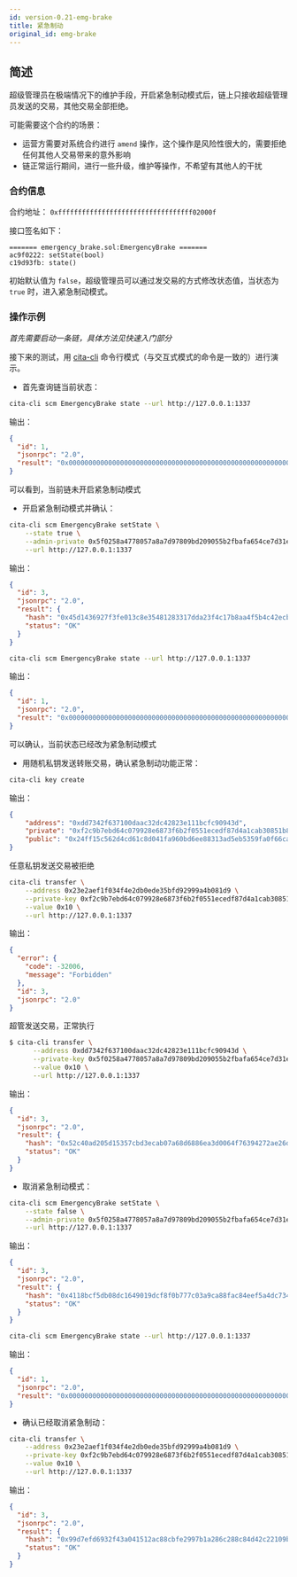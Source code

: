 ```yaml
---
id: version-0.21-emg-brake
title: 紧急制动
original_id: emg-brake
---
```

## 简述

超级管理员在极端情况下的维护手段，开启紧急制动模式后，链上只接收超级管理员发送的交易，其他交易全部拒绝。

可能需要这个合约的场景：

- 运营方需要对系统合约进行 `amend` 操作，这个操作是风险性很大的，需要拒绝任何其他人交易带来的意外影响
- 链正常运行期间，进行一些升级，维护等操作，不希望有其他人的干扰

### 合约信息

合约地址： `0xffffffffffffffffffffffffffffffffff02000f`

接口签名如下：

    ======= emergency_brake.sol:EmergencyBrake =======
    ac9f0222: setState(bool)
    c19d93fb: state()
    

初始默认值为 `false`，超级管理员可以通过发交易的方式修改状态值，当状态为 `true` 时，进入紧急制动模式。

### 操作示例

*首先需要启动一条链，具体方法见快速入门部分*

接下来的测试，用 [cita-cli](https://github.com/cryptape/cita-cli) 命令行模式（与交互式模式的命令是一致的）进行演示。

- 首先查询链当前状态：

```bash
cita-cli scm EmergencyBrake state --url http://127.0.0.1:1337
```

输出：

```json
{
  "id": 1,
  "jsonrpc": "2.0",
  "result": "0x0000000000000000000000000000000000000000000000000000000000000000"
}
```

可以看到，当前链未开启紧急制动模式

- 开启紧急制动模式并确认：

```bash
cita-cli scm EmergencyBrake setState \
    --state true \
    --admin-private 0x5f0258a4778057a8a7d97809bd209055b2fbafa654ce7d31ec7191066b9225e6 \
    --url http://127.0.0.1:1337
```

输出：

```json
{
  "id": 3,
  "jsonrpc": "2.0",
  "result": {
    "hash": "0x45d1436927f3fe013c8e35481283317dda23f4c17b8aa4f5b4c42ecb2e81c817",
    "status": "OK"
  }
}
```

```bash
cita-cli scm EmergencyBrake state --url http://127.0.0.1:1337
```

输出：

```json
{
  "id": 1,
  "jsonrpc": "2.0",
  "result": "0x0000000000000000000000000000000000000000000000000000000000000001"
}
```

可以确认，当前状态已经改为紧急制动模式

- 用随机私钥发送转账交易，确认紧急制动功能正常：

```bash
cita-cli key create
```

输出：

```json
{
    "address": "0xdd7342f637100daac32dc42823e111bcfc90943d",
    "private": "0xf2c9b7ebd64c079928e6873f6b2f0551ecedf87d4a1cab30851b8592aa4b2396",
    "public": "0x24ff15c562d4cd61c8d041fa960bd6ee88313ad5eb5359fa0f66cac787b3010c8bb2d508ccf218f0ac58b9c318d7ae90508486ad568bf538562831db2da3faea"
}
```

任意私钥发送交易被拒绝

```bash
cita-cli transfer \
    --address 0x23e2aef1f034f4e2db0ede35bfd92999a4b081d9 \
    --private-key 0xf2c9b7ebd64c079928e6873f6b2f0551ecedf87d4a1cab30851b8592aa4b2396 \
    --value 0x10 \
    --url http://127.0.0.1:1337
```

输出：

```json
{
  "error": {
    "code": -32006,
    "message": "Forbidden"
  },
  "id": 3,
  "jsonrpc": "2.0"
}
```

超管发送交易，正常执行

```bash
$ cita-cli transfer \
      --address 0xdd7342f637100daac32dc42823e111bcfc90943d \
      --private-key 0x5f0258a4778057a8a7d97809bd209055b2fbafa654ce7d31ec7191066b9225e6 \
      --value 0x10 \
      --url http://127.0.0.1:1337
```

输出：

```json
{
  "id": 3,
  "jsonrpc": "2.0",
  "result": {
    "hash": "0x52c40ad205d15357cbd3ecab07a68d6886ea3d0064f76394272ae26d955ad231",
    "status": "OK"
  }
}
```

- 取消紧急制动模式：

```bash
cita-cli scm EmergencyBrake setState \
    --state false \
    --admin-private 0x5f0258a4778057a8a7d97809bd209055b2fbafa654ce7d31ec7191066b9225e6 \
    --url http://127.0.0.1:1337
```

输出：

```json
{
  "id": 3,
  "jsonrpc": "2.0",
  "result": {
    "hash": "0x4118bcf5db08dc1649019dcf8f0b777c03a9ca88fac84eef5a4dc734be0c8253",
    "status": "OK"
  }
}
```

```bash
cita-cli scm EmergencyBrake state --url http://127.0.0.1:1337
```

输出：

```json
{
  "id": 1,
  "jsonrpc": "2.0",
  "result": "0x0000000000000000000000000000000000000000000000000000000000000000"
}
```

- 确认已经取消紧急制动：

```bash
cita-cli transfer \
    --address 0x23e2aef1f034f4e2db0ede35bfd92999a4b081d9 \
    --private-key 0xf2c9b7ebd64c079928e6873f6b2f0551ecedf87d4a1cab30851b8592aa4b2396 \
    --value 0x10 \
    --url http://127.0.0.1:1337
```

输出：

```json
{
  "id": 3,
  "jsonrpc": "2.0",
  "result": {
    "hash": "0x99d7efd6932f43a041512ac88cbfe2997b1a286c288c84d42c22109b4a55c819",
    "status": "OK"
  }
}
```